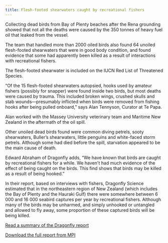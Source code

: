```yaml
---
title: Flesh-footed shearwaters caught by recreational fishers
---
```


Collecting dead birds from Bay of Plenty beaches after the Rena
grounding showed that not all the deaths were caused by the 350 tonnes
of heavy fuel oil that leaked from the vessel. 

The team that handled
more than 2000 oiled birds also found 64 unoiled flesh-footed
shearwaters that were in good body condition, and found evidence that
some had apparently been killed as a result of interactions with
recreational fishers.

<!--more-->

The flesh-footed shearwater is included on the IUCN Red List of
Threatened Species.

“Of the 15 flesh-footed shearwaters autopsied, hooks used by amateur
fishers (possibly for snapper) were found inside two birds, but most
deaths were caused by trauma. This included broken wings, crushed
skulls and stab wounds—presumably inflicted when birds were removed
from fishing hooks after being pulled onboard,” says Alan Tennyson,
Curator at Te Papa.

Alan worked with the Massey University veterinary team and Maritime
New Zealand in the aftermath of the oil spill.

Other unoiled dead birds found were common diving petrels, sooty
shearwaters, Buller’s shearwaters, little penguins and white-faced
storm petrels. Although some had died before the spill, starvation
appeared to be the main cause of death.

Edward Abraham of Dragonfly adds, “We have known that birds are caught
by recreational fishers for a while. We haven't had much evidence of
the effect of being caught on the birds. This find shows that birds
may be killed as a result of being hooked.”

In their report, based on interviews with fishers, Dragonfly Science
estimated that in the northeastern region of New Zealand (which
includes the Bay of Plenty and the Hauraki Gulf) there were somewhere
between 6 000 and 16 000 seabird captures per year by recreational
fishers. Although many of the birds may be unharmed, and simply
unhooked or untangled and allowed to fly away, some proportion of
these captured birds will be being killed.

[Read a summary of the Dragonfly
report](http://www.dragonfly.co.nz/references/abraham_capture_2010.html)

[Download the full report from
MPI](http://fs.fish.govt.nz/Page.aspx?pk=113&dk=22393)


